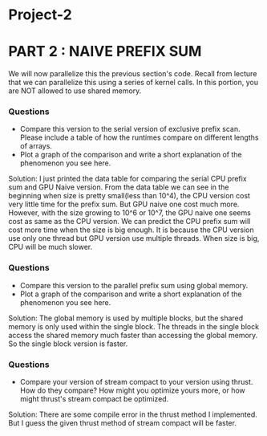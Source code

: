 Project-2
=========



# PART 2 : NAIVE PREFIX SUM
We will now parallelize this the previous section's code.  Recall from lecture
that we can parallelize this using a series of kernel calls.  In this portion,
you are NOT allowed to use shared memory.

### Questions 
* Compare this version to the serial version of exclusive prefix scan. Please
  include a table of how the runtimes compare on different lengths of arrays.
* Plot a graph of the comparison and write a short explanation of the phenomenon you
  see here.

Solution: I just printed the data table for comparing the serial CPU prefix sum and GPU Naive version.
From the data table we can see in the beginning when size is pretty small(less than 10^4), the CPU version cost very little time for the prefix sum. But GPU naive one cost much more. However, with the size growing to 10^6 or 10^7, the GPU naive one seems cost as same as the CPU version. We can predict the CPU prefix sum will cost more time when the size is big enough.
It is because the CPU version use only one thread but GPU version use multiple threads. When size is big, CPU will be much slower.


### Questions
* Compare this version to the parallel prefix sum using global memory.
* Plot a graph of the comparison and write a short explanation of the phenomenon
  you see here.

Solution: The global memory is used by multiple blocks, but the shared memory is only used within the single block. The threads in the single block access the shared memory much faster than accessing the global memory. So the single block version is faster.


### Questions
* Compare your version of stream compact to your version using thrust.  How do
  they compare?  How might you optimize yours more, or how might thrust's stream
  compact be optimized.

Solution: There are some compile error in the thrust method I implemented. But I guess the given thrust method of stream compact will be faster.
